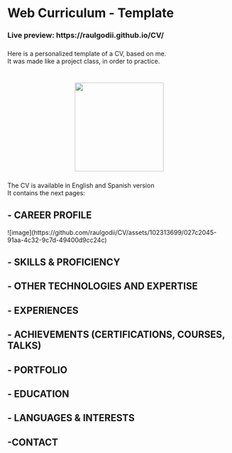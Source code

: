 <h1 align="left">Web Curriculum - Template</h1>

###

<h3 align="left">Live preview: https://raulgodii.github.io/CV/</h3>

###

<p align="left">Here is a personalized template of a CV, based on me. <br>It was made like a project class, in order to practice.</p>

###

<br clear="both">

<div align="center">
  <img height="200" src="https://i.postimg.cc/Fs7yfGFP/image.png"  />
</div>

###

<p align="left">The CV is available in English and Spanish version<br>It contains the next pages:</p>

###

<h2 align="left">- CAREER PROFILE</h2>
![image](https://github.com/raulgodii/CV/assets/102313699/027c2045-91aa-4c32-9c7d-49400d9cc24c)


###

<h2 align="left">- SKILLS & PROFICIENCY</h2>

###

<h2 align="left">- OTHER TECHNOLOGIES AND EXPERTISE</h2>

###

<h2 align="left">- EXPERIENCES</h2>

###

<h2 align="left">- ACHIEVEMENTS (CERTIFICATIONS, COURSES, TALKS)</h2>

###

<h2 align="left">- PORTFOLIO</h2>

###

<h2 align="left">- EDUCATION</h2>

###

<h2 align="left">- LANGUAGES & INTERESTS</h2>

###

<h2 align="left">-CONTACT</h2>

###
